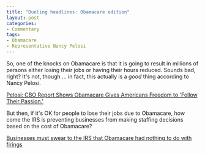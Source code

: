 ```yaml
---
title: "Dueling headlines: Obamacare edition"
layout: post
categories:
- Commentary
tags:
- Obamacare
- Representative Nancy Pelosi
---
```


So, one of the knocks on Obamacare is that it is going to result in millions of persons either losing their jobs or having their hours reduced. Sounds bad, right? It's not, though ... in fact, this actually is a *good* thing according to Nancy Pelosi.  
  
[Pelosi: CBO Report Shows Obamacare Gives Americans Freedom to 'Follow Their Passion.'](https://www.nationalreview.com/2014/02/freedom-job-locked-jonah-goldberg/)

But then, if it's OK for people to lose their jobs due to Obamacare, how come the IRS is preventing businesses from making staffing decisions based on the cost of Obamacare?

[Businesses must swear to the IRS that Obamacare had nothing to do with firings](https://www.americanthinker.com/blog/2014/02/businesses_must_swear_to_the_irs_that_obamacare_had_nothing_to_do_with_firings.html)